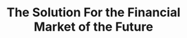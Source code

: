 ---
templateKey: solution-page
title: The Solution For the Financial Market of the Future
title1: The Solution For the
title2: Financial Market of the Future
---